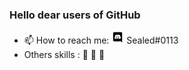 ### Hello dear users of GitHub
- 📫 How to reach me: <img src="https://raw.githubusercontent.com/espacefiguratif/espacefiguratif/master/Discord-Logo-Black.svg" width="20px" height="20px"> Sealed#0113
- Others skills : 🍳 🎿 🎥

